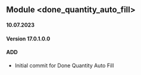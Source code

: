 ## Module <done_quantity_auto_fill>

#### 10.07.2023
#### Version 17.0.1.0.0
#### ADD
- Initial commit for Done Quantity Auto Fill